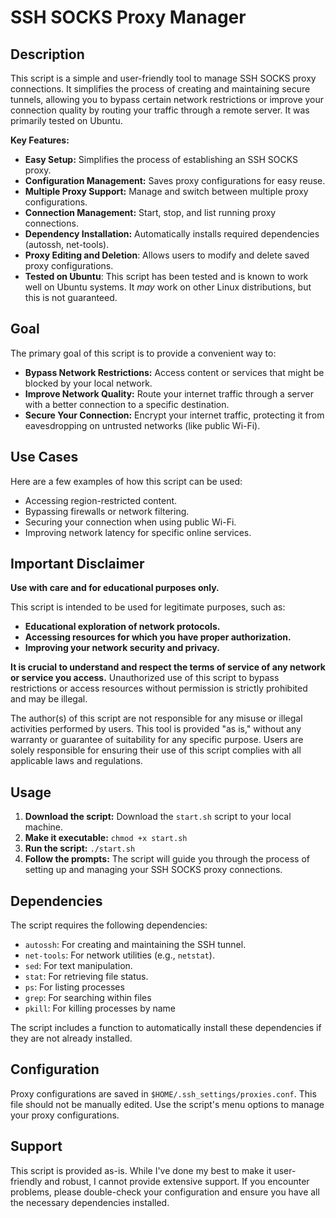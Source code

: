 # SSH SOCKS Proxy Manager

## Description

This script is a simple and user-friendly tool to manage SSH SOCKS proxy connections. It simplifies the process of creating and maintaining secure tunnels, allowing you to bypass certain network restrictions or improve your connection quality by routing your traffic through a remote server. It was primarily tested on Ubuntu.

**Key Features:**

- **Easy Setup:** Simplifies the process of establishing an SSH SOCKS proxy.
- **Configuration Management:** Saves proxy configurations for easy reuse.
- **Multiple Proxy Support:** Manage and switch between multiple proxy configurations.
- **Connection Management:** Start, stop, and list running proxy connections.
- **Dependency Installation:** Automatically installs required dependencies (autossh, net-tools).
- **Proxy Editing and Deletion**: Allows users to modify and delete saved proxy configurations.
- **Tested on Ubuntu**: This script has been tested and is known to work well on Ubuntu systems. It _may_ work on other Linux distributions, but this is not guaranteed.

## Goal

The primary goal of this script is to provide a convenient way to:

- **Bypass Network Restrictions:** Access content or services that might be blocked by your local network.
- **Improve Network Quality:** Route your internet traffic through a server with a better connection to a specific destination.
- **Secure Your Connection:** Encrypt your internet traffic, protecting it from eavesdropping on untrusted networks (like public Wi-Fi).

## Use Cases

Here are a few examples of how this script can be used:

- Accessing region-restricted content.
- Bypassing firewalls or network filtering.
- Securing your connection when using public Wi-Fi.
- Improving network latency for specific online services.

## Important Disclaimer

**Use with care and for educational purposes only.**

This script is intended to be used for legitimate purposes, such as:

- **Educational exploration of network protocols.**
- **Accessing resources for which you have proper authorization.**
- **Improving your network security and privacy.**

**It is crucial to understand and respect the terms of service of any network or service you access.** Unauthorized use of this script to bypass restrictions or access resources without permission is strictly prohibited and may be illegal.

The author(s) of this script are not responsible for any misuse or illegal activities performed by users. This tool is provided "as is," without any warranty or guarantee of suitability for any specific purpose. Users are solely responsible for ensuring their use of this script complies with all applicable laws and regulations.

## Usage

1.  **Download the script:** Download the `start.sh` script to your local machine.
2.  **Make it executable:** `chmod +x start.sh`
3.  **Run the script:** `./start.sh`
4.  **Follow the prompts:** The script will guide you through the process of setting up and managing your SSH SOCKS proxy connections.

## Dependencies

The script requires the following dependencies:

- `autossh`: For creating and maintaining the SSH tunnel.
- `net-tools`: For network utilities (e.g., `netstat`).
- `sed`: For text manipulation.
- `stat`: For retrieving file status.
- `ps`: For listing processes
- `grep`: For searching within files
- `pkill`: For killing processes by name

The script includes a function to automatically install these dependencies if they are not already installed.

## Configuration

Proxy configurations are saved in `$HOME/.ssh_settings/proxies.conf`. This file should not be manually edited. Use the script's menu options to manage your proxy configurations.

## Support

This script is provided as-is. While I've done my best to make it user-friendly and robust, I cannot provide extensive support. If you encounter problems, please double-check your configuration and ensure you have all the necessary dependencies installed.
